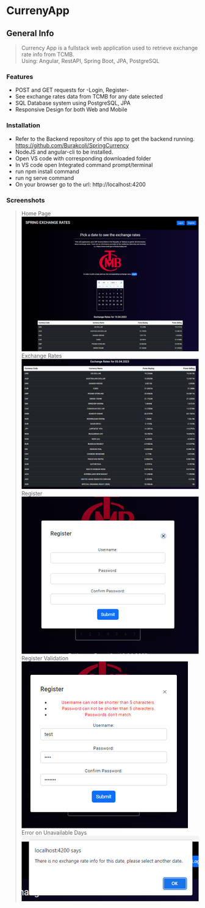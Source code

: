 CurrenyApp
================

General Info
------------
> Currency App is a fullstack web application used to retrieve exchange rate info from TCMB.<br>
> Using: Angular, RestAPI, Spring Boot, JPA, PostgreSQL

### Features
* POST and GET requests for -Login, Register-
* See exchange rates data from TCMB for any date selected
* SQL Database system using PostgreSQL, JPA
* Responsive Design for both Web and Mobile

### Installation
- Refer to the Backend repository of this app to get the backend running. https://github.com/Burakcoli/SpringCurrency
- NodeJS and angular-cli to be installed.
- Open VS code with corresponding downloaded folder
- In VS code open Integrated command prompt/terminal
- run npm install command
- run ng serve command
- On your browser go to the url: http://localhost:4200

### Screenshots

> Home Page<br> ![Home](WebAppScreenshots/1.png) <br>
> Exchange Rates <br> ![Exchange Rates](WebAppScreenshots/5.png) <br>
> Register <br> ![Register](WebAppScreenshots/2.png) <br>
> Register Validation<br> ![Register Validation](WebAppScreenshots/3.png) <br>
> Error on Unavailable Days<br> ![Error](WebAppScreenshots/4.png) <br>

